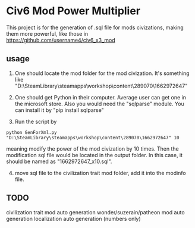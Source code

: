 # Civ6 Mod Power Multiplier

This project is for the generation of .sql file for mods civizations, making them more powerful, like those in https://github.com/username4/civ6_x3_mod 

## usage 

1. One should locate the mod folder for the mod civization. It's something like "D:\SteamLibrary\steamapps\workshop\content\289070\1662972647"

2. One should get Python in their computer. Average user can get one in the microsoft store. Also you would need the "sqlparse" module. You can install it by "pip install sqlparse"

3. Run the script by 
```
python GenForXml.py "D:\SteamLibrary\steamapps\workshop\content\289070\1662972647" 10
```
meaning modify the power of the mod civization by 10 times. Then the modification sql file would be located in the output folder. In this case, it should be named as "1662972647_x10.sql".

4. move sql file to the civilization trait mod folder, add it into the modinfo file.

## TODO

civilization trait mod auto generation
wonder/suzerain/patheon mod auto generation
localization auto generation (numbers only)


